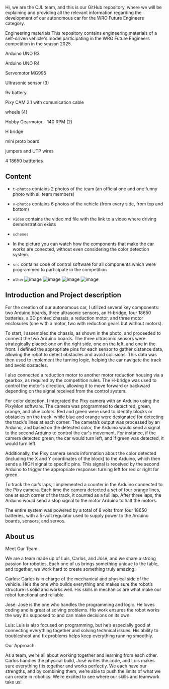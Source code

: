 Hi, we are the CJL team, and this is our GitHub repository, where we will be explaining and providing all the relevant information regarding the development of our autonomous car for the WRO Future Engineers category.






Engineering materials
This repository contains engineering materials of a self-driven vehicle's model participating in the WRO Future Engineers competition in the season 2025.

Arduino UNO R3

Arduino UNO R4

Servomotor MG995

Ultrasonic sensor (3)

9v battery

Pixy CAM 2.1 with comunication cable

wheels (4)

Hobby Gearmotor - 140 RPM (2)

H bridge

mini proto board 

jumpers and UTP wires 

4 18650 battteries


## Content

* `t-photos` contains 2 photos of the team (an official one and one funny photo with all team members)

* `v-photos` contains 6 photos of the vehicle (from every side, from top and bottom)
* `video` contains the video.md file with the link to a video where driving demonstration exists
* `schemes` 

* In the picture you can watch how the components that make the car works are conected, without even considering the color detection system.

* `src` contains code of control software for all components which were programmed to participate in the competition

* `other`![image](https://github.com/megasinser/CJL/assets/172218545/e6488643-3f07-460e-a66f-e38325339d0d) ![image](https://github.com/user-attachments/assets/6e243d78-3869-4b53-bc42-f2f5fd387e43) ![image](https://github.com/user-attachments/assets/23edb311-b0f5-40d5-b48f-c3643c94289a) ![image](https://github.com/user-attachments/assets/1b01f0b2-553e-4a33-8957-078d3880ced6)








## Introduction and Project description


For the creation of our autonomous car, I utilized several key components: two Arduino boards, three ultrasonic sensors, an H-bridge, four 18650 batteries, a 3D printed chassis, a reduction motor, and three motor enclosures (one with a motor, two with reduction gears but without motors).

To start, I assembled the chassis, as shown in the photo, and proceeded to connect the two Arduino boards. The three ultrasonic sensors were strategically placed: one on the right side, one on the left, and one in the front. I defined the appropriate pins for each sensor to gather distance data, allowing the robot to detect obstacles and avoid collisions. This data was then used to implement the turning logic, helping the car navigate the track and avoid obstacles.

I also connected a reduction motor to another motor reduction housing via a gearbox, as required by the competition rules. The H-bridge was used to control the motor's direction, allowing it to move forward or backward depending on the signal received from the control system.

For color detection, I integrated the Pixy camera with an Arduino using the PixyMon software. The camera was programmed to detect red, green, orange, and blue colors. Red and green were used to identify blocks or obstacles on the track, while blue and orange  were designated for detecting the track's lines at each corner. The camera’s output was processed by an Arduino, and based on the detected color, the Arduino would send a signal to the second Arduino to control the car's movement. For instance, if the camera detected green, the car would turn left, and if green was detected, it would turn left.

Additionally, the Pixy camera sends information about the color detected (including the X and Y coordinates of the block) to the Arduino, which then sends a HIGH signal to specific pins. This signal is received by the second Arduino to trigger the appropriate response: turning left for red or right for green.

To track the car’s laps, I implemented a counter in the Arduino connected to the Pixy camera. Each time the camera detected a set of four orange lines, one at each corner of the track, it counted as a full lap. After three laps, the Arduino would send a stop signal to the motor Arduino to halt the motors.

The entire system was powered by a total of 8 volts from four 18650 batteries, with a 5-volt regulator used to supply power to the Arduino boards, sensors, and servos.

## About us

Meet Our Team:

We are a team made up of Luis, Carlos, and José, and we share a strong passion for robotics. Each one of us brings something unique to the table, and together, we work hard to create something truly amazing.

Carlos: Carlos is in charge of the mechanical and physical side of the vehicle. He’s the one who builds everything and makes sure the robot’s structure is solid and works well. His skills in mechanics are what make our robot functional and reliable.

José: José is the one who handles the programming and logic. He loves coding and is great at solving problems. His work ensures the robot works the way it’s supposed to and can make decisions on its own.

Luis: Luis is also focused on programming, but he’s especially good at connecting everything together and solving technical issues. His ability to troubleshoot and fix problems helps keep everything running smoothly.

Our Approach:

As a team, we’re all about working together and learning from each other. Carlos handles the physical build, José writes the code, and Luis makes sure everything fits together and works perfectly. We each have our strengths, and by combining them, we’re able to push the limits of what we can create in robotics. We’re excited to see where our skills and teamwork take us!




